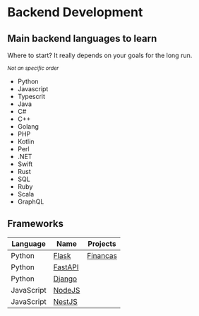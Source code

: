 # Backend Development

## Main backend languages to learn

Where to start? It really depends on your goals for the long run.

<sub>_Not an specific order_

- Python
- Javascript
- Typescrit
- Java
- C#
- C++
- Golang
- PHP
- Kotlin
- Perl
- .NET
- Swift
- Rust
- SQL
- Ruby
- Scala
- GraphQL

## Frameworks

|Language|Name|Projects
|-|-|-
|Python|[Flask](flask.md)|[Financas](https://github.com/Iauar-repo/financas/blob/main/backend/README.md)
|Python|[FastAPI](#)
|Python|[Django](#)
|JavaScript|[NodeJS](#)
|JavaScript|[NestJS](#)
















